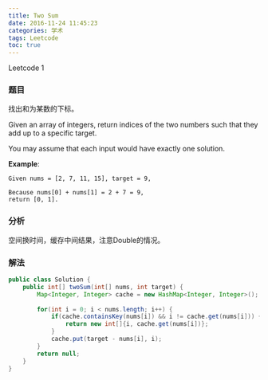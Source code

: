 ```yaml
---
title: Two Sum
date: 2016-11-24 11:45:23
categories: 学术
tags: Leetcode
toc: true
---
```


Leetcode 1

### 题目

找出和为某数的下标。

Given an array of integers, return indices of the two numbers such that they add up to a specific target.

You may assume that each input would have exactly one solution.

__Example__:

```
Given nums = [2, 7, 11, 15], target = 9,

Because nums[0] + nums[1] = 2 + 7 = 9,
return [0, 1].
```

### 分析

空间换时间，缓存中间结果，注意Double的情况。

### 解法

```java
public class Solution {
    public int[] twoSum(int[] nums, int target) {
        Map<Integer, Integer> cache = new HashMap<Integer, Integer>();
        
        for(int i = 0; i < nums.length; i++) {
            if(cache.containsKey(nums[i]) && i != cache.get(nums[i])) {
                return new int[]{i, cache.get(nums[i])};
            }
            cache.put(target - nums[i], i);
        }
        return null;
    }
}
```